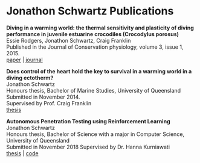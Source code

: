 # Jonathon Schwartz Publications

**Diving in a warming world: the thermal sensitivity and plasticity of diving performance in juvenile estuarine crocodiles (Crocodylus porosus)**   
Essie Rodgers, Jonathon Schwartz, Craig Franklin  
Published in the Journal of Conservation physiology, volume 3, issue 1, 2015.  
[paper](publications/2015_diving_in_a_warming_world.pdf) | [journal](https://doi.org/10.1093/conphys/cov054)

**Does control of the heart hold the key to survival in a warming world in a diving ectotherm?**  
Jonathon Schwartz  
Honours thesis, Bachelor of Marine Studies, University of Queensland  
Submitted in November 2014.  
Supervised by Prof. Craig Franklin  
[thesis](publications/2015_MarSt_honours_thesis.pdf)

**Autonomous Penetration Testing using Reinforcement Learning**  
Jonathon Schwartz  
Honours thesis, Bachelor of Science with a major in Computer Science, University of Queensland  
Submitted in November 2018
Supervised by Dr. Hanna Kurniawati  
[thesis](publications/2018_CS_honours_thesis.pdf) | [code](https://github.com/Jjschwartz/NetworkAttackSimulator)  
